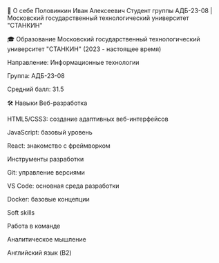 👤 О себе
Половинкин Иван Алексеевич
Студент группы АДБ-23-08 | Московский государственный технологический университет "СТАНКИН"

🎓 Образование
Московский государственный технологический университет "СТАНКИН" (2023 - настоящее время)

Направление: Информационные технологии

Группа: АДБ-23-08

Средний балл: 31.5

🛠 Навыки
Веб-разработка

HTML5/CSS3: создание адаптивных веб-интерфейсов

JavaScript: базовый уровень

React: знакомство с фреймворком

Инструменты разработки

Git: управление версиями

VS Code: основная среда разработки

Docker: базовые концепции

Soft skills

Работа в команде

Аналитическое мышление

Английский язык (B2)
